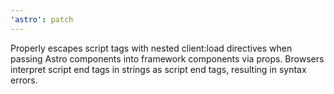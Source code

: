 ```yaml
---
'astro': patch
---
```


Properly escapes script tags with nested client:load directives when passing Astro components into framework components via props. Browsers interpret script end tags in strings as script end tags, resulting in syntax errors.
